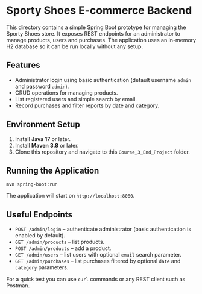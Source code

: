 # Sporty Shoes E-commerce Backend

This directory contains a simple Spring Boot prototype for managing the Sporty Shoes store. It exposes REST endpoints for an administrator to manage products, users and purchases. The application uses an in-memory H2 database so it can be run locally without any setup.

## Features
- Administrator login using basic authentication (default username `admin` and password `admin`).
- CRUD operations for managing products.
- List registered users and simple search by email.
- Record purchases and filter reports by date and category.

## Environment Setup
1. Install **Java 17** or later.
2. Install **Maven 3.8** or later.
3. Clone this repository and navigate to this `Course_3_End_Project` folder.

## Running the Application
```
mvn spring-boot:run
```
The application will start on `http://localhost:8080`.

## Useful Endpoints
- `POST /admin/login` – authenticate administrator (basic authentication is enabled by default).
- `GET /admin/products` – list products.
- `POST /admin/products` – add a product.
- `GET /admin/users` – list users with optional `email` search parameter.
- `GET /admin/purchases` – list purchases filtered by optional `date` and `category` parameters.

For a quick test you can use `curl` commands or any REST client such as Postman.

